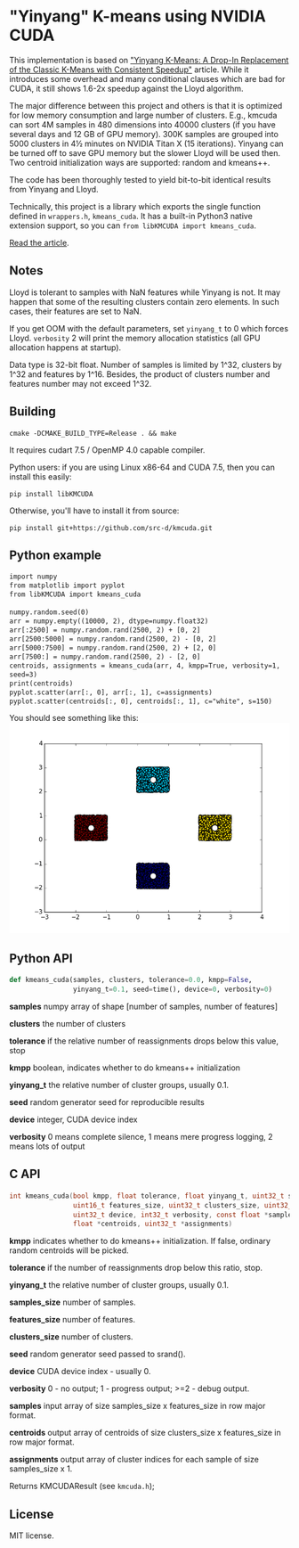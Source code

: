 "Yinyang" K-means using NVIDIA CUDA
===================================

This implementation is based on ["Yinyang K-Means: A Drop-In Replacement
of the Classic K-Means with Consistent Speedup"](https://www.microsoft.com/en-us/research/wp-content/uploads/2016/02/ding15.pdf)
article. While it introduces some overhead and many conditional clauses
which are bad for CUDA, it still shows 1.6-2x speedup against the Lloyd
algorithm.

The major difference between this project and others is that it is
optimized for low memory consumption and large number of clusters. E.g.,
kmcuda can sort 4M samples in 480 dimensions into 40000 clusters (if you
have several days and 12 GB of GPU memory). 300K samples are grouped
into 5000 clusters in 4½ minutes on NVIDIA Titan X (15 iterations). Yinyang can be
turned off to save GPU memory but the slower Lloyd will be used then.
Two centroid initialization ways are supported: random and kmeans++.

The code has been thoroughly tested to yield bit-to-bit identical
results from Yinyang and Lloyd.

Technically, this project is a library which exports the single function
defined in `wrappers.h`, `kmeans_cuda`. It has a built-in Python3 native
extension support, so you can `from libKMCUDA import kmeans_cuda`.

[Read the article](http://blog.sourced.tech/post/towards_kmeans_on_gpu/).

Notes
-----
Lloyd is tolerant to samples with NaN features while Yinyang is not.
It may happen that some of the resulting clusters contain zero elements.
In such cases, their features are set to NaN.

If you get OOM with the default parameters, set `yinyang_t` to 0 which
forces Lloyd. `verbosity` 2 will print the memory allocation statistics
(all GPU allocation happens at startup).

Data type is 32-bit float. Number of samples is limited by 1^32,
clusters by 1^32 and features by 1^16. Besides, the product of
clusters number and features number may not exceed 1^32.

Building
--------
```
cmake -DCMAKE_BUILD_TYPE=Release . && make
```
It requires cudart 7.5 / OpenMP 4.0 capable compiler.

Python users: if you are using Linux x86-64 and CUDA 7.5, then you can
install this easily:
```
pip install libKMCUDA
```
Otherwise, you'll have to install it from source:
```
pip install git+https://github.com/src-d/kmcuda.git
```

Python example
--------------
```
import numpy
from matplotlib import pyplot
from libKMCUDA import kmeans_cuda

numpy.random.seed(0)
arr = numpy.empty((10000, 2), dtype=numpy.float32)
arr[:2500] = numpy.random.rand(2500, 2) + [0, 2]
arr[2500:5000] = numpy.random.rand(2500, 2) - [0, 2]
arr[5000:7500] = numpy.random.rand(2500, 2) + [2, 0]
arr[7500:] = numpy.random.rand(2500, 2) - [2, 0]
centroids, assignments = kmeans_cuda(arr, 4, kmpp=True, verbosity=1, seed=3)
print(centroids)
pyplot.scatter(arr[:, 0], arr[:, 1], c=assignments)
pyplot.scatter(centroids[:, 0], centroids[:, 1], c="white", s=150)
```
You should see something like this:
![Clustered dots](cls.png)

Python API
----------
```python
def kmeans_cuda(samples, clusters, tolerance=0.0, kmpp=False,
                yinyang_t=0.1, seed=time(), device=0, verbosity=0)
```
**samples** numpy array of shape [number of samples, number of features]

**clusters** the number of clusters

**tolerance** if the relative number of reassignments drops below this value, stop

**kmpp** boolean, indicates whether to do kmeans++ initialization

**yinyang_t** the relative number of cluster groups, usually 0.1.

**seed** random generator seed for reproducible results

**device** integer, CUDA device index

**verbosity** 0 means complete silence, 1 means mere progress logging, 2 means lots of output

C API
-----
```C
int kmeans_cuda(bool kmpp, float tolerance, float yinyang_t, uint32_t samples_size,
                uint16_t features_size, uint32_t clusters_size, uint32_t seed,
                uint32_t device, int32_t verbosity, const float *samples,
                float *centroids, uint32_t *assignments)
```
**kmpp** indicates whether to do kmeans++ initialization. If false,
ordinary random centroids will be picked.

**tolerance** if the number of reassignments drop below this ratio, stop.

**yinyang_t** the relative number of cluster groups, usually 0.1.

**samples_size** number of samples.

**features_size** number of features.

**clusters_size** number of clusters.

**seed** random generator seed passed to srand().

**device** CUDA device index - usually 0.

**verbosity** 0 - no output; 1 - progress output; >=2 - debug output.

**samples** input array of size samples_size x features_size in row major format.

**centroids** output array of centroids of size clusters_size x features_size
in row major format.

**assignments** output array of cluster indices for each sample of size
samples_size x 1.

Returns KMCUDAResult (see `kmcuda.h`);

License
-------
MIT license.
